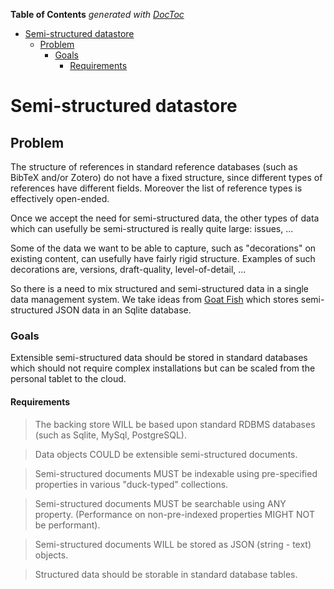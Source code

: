 **Table of Contents**  *generated with [DocToc](http://doctoc.herokuapp.com/)*

- [Semi-structured datastore](#semi-structured-datastore)
	- [Problem](#problem)
		- [Goals](#goals)
			- [Requirements](#requirements)

# Semi-structured datastore

## Problem

The structure of references in standard reference databases (such as
BibTeX and/or Zotero) do not have a fixed structure, since different
types of references have different fields.  Moreover the list of
reference types is effectively open-ended.

Once we accept the need for semi-structured data, the other types of
data which can usefully be semi-structured is really quite large:
issues, ...

Some of the data we want to be able to capture, such as "decorations"
on existing content, can usefully have fairly rigid structure. Examples
of such decorations are, versions, draft-quality, level-of-detail, ...

So there is a need to mix structured and semi-structured data in a
single data management system.  We take ideas from [Goat
Fish](https://github.com/stochastic-technologies/goatfish) which stores
semi-structured JSON data in an Sqlite database.

### Goals

Extensible semi-structured data should be stored in standard databases
which should not require complex installations but can be scaled from
the personal tablet to the cloud.

#### Requirements

> The backing store WILL be based upon standard RDBMS databases (such
> as Sqlite, MySql, PostgreSQL).

> Data objects COULD be extensible semi-structured documents.

> Semi-structured documents MUST be indexable using pre-specified
> properties in various "duck-typed" collections.

> Semi-structured documents MUST be searchable using ANY property.
> (Performance on non-pre-indexed properties MIGHT NOT be performant).

> Semi-structured documents WILL be stored as JSON (string - text)
> objects.

> Structured data should be storable in standard database tables.



